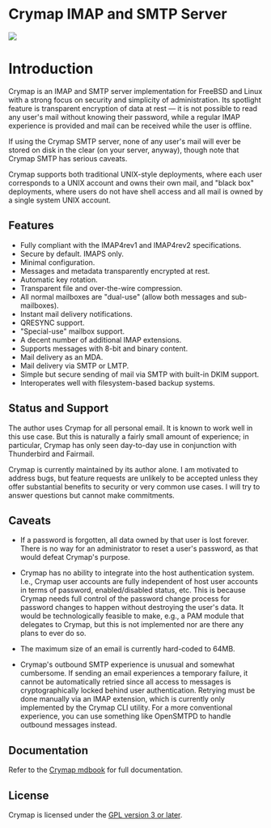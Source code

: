# Crymap IMAP and SMTP Server

[![](http://meritbadge.herokuapp.com/crymap)](https://crates.io/crates/crymap)

# Introduction

Crymap is an IMAP and SMTP server implementation for FreeBSD and Linux with a
strong focus on security and simplicity of administration. Its spotlight
feature is transparent encryption of data at rest — it is not possible to read
any user's mail without knowing their password, while a regular IMAP experience
is provided and mail can be received while the user is offline.

If using the Crymap SMTP server, none of any user's mail will ever be stored on
disk in the clear (on your server, anyway), though note that Crymap SMTP has
serious caveats.

Crymap supports both traditional UNIX-style deployments, where each user
corresponds to a UNIX account and owns their own mail, and "black box"
deployments, where users do not have shell access and all mail is owned by a
single system UNIX account.

## Features

- Fully compliant with the IMAP4rev1 and IMAP4rev2 specifications.
- Secure by default. IMAPS only.
- Minimal configuration.
- Messages and metadata transparently encrypted at rest.
- Automatic key rotation.
- Transparent file and over-the-wire compression.
- All normal mailboxes are "dual-use" (allow both messages and sub-mailboxes).
- Instant mail delivery notifications.
- QRESYNC support.
- "Special-use" mailbox support.
- A decent number of additional IMAP extensions.
- Supports messages with 8-bit and binary content.
- Mail delivery as an MDA.
- Mail delivery via SMTP or LMTP.
- Simple but secure sending of mail via SMTP with built-in DKIM support.
- Interoperates well with filesystem-based backup systems.

## Status and Support

The author uses Crymap for all personal email. It is known to work well in this
use case. But this is naturally a fairly small amount of experience; in
particular, Crymap has only seen day-to-day use in conjunction with Thunderbird
and Fairmail.

Crymap is currently maintained by its author alone. I am motivated to address
bugs, but feature requests are unlikely to be accepted unless they offer
substantial benefits to security or very common use cases. I will try to answer
questions but cannot make commitments.

## Caveats

- If a password is forgotten, all data owned by that user is lost forever.
  There is no way for an administrator to reset a user's password, as that
  would defeat Crymap's purpose.

- Crymap has no ability to integrate into the host authentication system. I.e.,
  Crymap user accounts are fully independent of host user accounts in terms of
  password, enabled/disabled status, etc. This is because Crymap needs full
  control of the password change process for password changes to happen without
  destroying the user's data. It would be technologically feasible to make,
  e.g., a PAM module that delegates to Crymap, but this is not implemented nor
  are there any plans to ever do so.

- The maximum size of an email is currently hard-coded to 64MB.

- Crymap's outbound SMTP experience is unusual and somewhat cumbersome. If
  sending an email experiences a temporary failure, it cannot be automatically
  retried since all access to messages is cryptographically locked behind user
  authentication. Retrying must be done manually via an IMAP extension, which
  is currently only implemented by the Crymap CLI utility. For a more
  conventional experience, you can use something like OpenSMTPD to handle
  outbound messages instead.
## Documentation

Refer to the [Crymap mdbook](https://altsysrq.github.io/crymap/index.html) for
full documentation.

## License

Crymap is licensed under the [GPL version 3 or later](COPYING).
